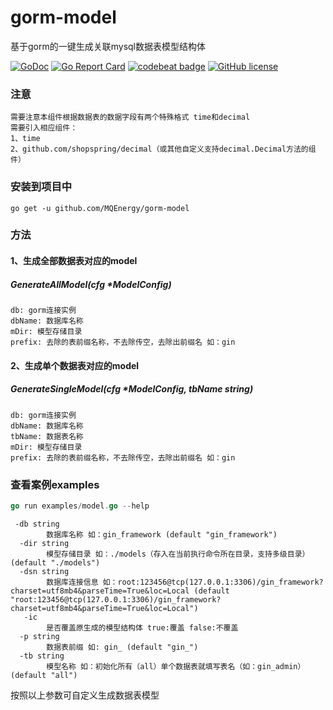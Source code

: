 # gorm-model
基于gorm的一键生成关联mysql数据表模型结构体

[![GoDoc](https://pkg.go.dev/badge/github.com/MQEnergy/gorm-model/?status.svg)](https://pkg.go.dev/github.com/MQEnergy/gorm-model)
[![Go Report Card](https://goreportcard.com/badge/github.com/MQEnergy/gorm-model)](https://goreportcard.com/report/github.com/MQEnergy/gorm-model)
[![codebeat badge](https://codebeat.co/badges/a1d6feb8-909f-49a5-8d5c-3600b64bda04)](https://codebeat.co/projects/github-com-mqenergy-gorm-model-main)
[![GitHub license](https://img.shields.io/github/license/MQEnergy/gorm-model)](https://github.com/MQEnergy/gorm-model/blob/main/LICENSE)

### 注意
```
需要注意本组件根据数据表的数据字段有两个特殊格式 time和decimal
需要引入相应组件：
1、time
2、github.com/shopspring/decimal（或其他自定义支持decimal.Decimal方法的组件）
```
### 安装到项目中
```shell script
go get -u github.com/MQEnergy/gorm-model
```

### 方法

#### 1、生成全部数据表对应的model 
##### GenerateAllModel(cfg *ModelConfig) 
```
db: gorm连接实例
dbName: 数据库名称
mDir: 模型存储目录
prefix: 去除的表前缀名称，不去除传空，去除出前缀名 如：gin
```

#### 2、生成单个数据表对应的model 
##### GenerateSingleModel(cfg *ModelConfig, tbName string) 
```
db: gorm连接实例
dbName: 数据库名称
tbName: 数据表名称
mDir: 模型存储目录
prefix: 去除的表前缀名称，不去除传空，去除出前缀名 如：gin
```

### 查看案例examples
```go
go run examples/model.go --help
```
```
 -db string
        数据库名称 如：gin_framework (default "gin_framework")
  -dir string
        模型存储目录 如：./models（存入在当前执行命令所在目录，支持多级目录） (default "./models")
  -dsn string
        数据库连接信息 如：root:123456@tcp(127.0.0.1:3306)/gin_framework?charset=utf8mb4&parseTime=True&loc=Local (default "root:123456@tcp(127.0.0.1:3306)/gin_framework?charset=utf8mb4&parseTime=True&loc=Local")
   -ic
        是否覆盖原生成的模型结构体 true:覆盖 false:不覆盖
  -p string
        数据表前缀 如: gin_ (default "gin_")
  -tb string
        模型名称 如：初始化所有（all）单个数据表就填写表名（如：gin_admin） (default "all")
```
按照以上参数可自定义生成数据表模型